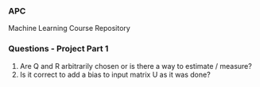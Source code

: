 ### APC
Machine Learning Course Repository

### Questions - Project Part 1
1. Are Q and R arbitrarily chosen or is there a way to estimate / measure?
2. Is it correct to add a bias to input matrix U as it was done?